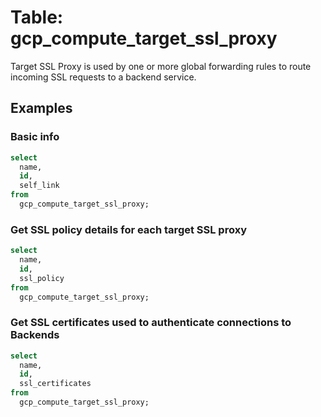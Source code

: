 # Table: gcp_compute_target_ssl_proxy

Target SSL Proxy is used by one or more global forwarding rules to route incoming SSL requests to a backend service.

## Examples

### Basic info

```sql
select
  name,
  id,
  self_link
from
  gcp_compute_target_ssl_proxy;
```

### Get SSL policy details for each target SSL proxy

```sql
select
  name,
  id,
  ssl_policy
from
  gcp_compute_target_ssl_proxy;
```

### Get SSL certificates used to authenticate connections to Backends

```sql
select
  name,
  id,
  ssl_certificates
from
  gcp_compute_target_ssl_proxy;
```
